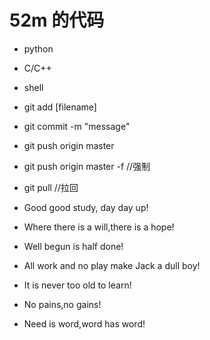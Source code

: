 # 52m 的代码
* python
* C/C++
* shell



* git add [filename]
* git commit -m "message"
* git push origin master
* git push origin master -f //强制
* git pull  //拉回




* Good good study, day day up!
* Where there is a will,there is a hope!
* Well begun is half done!
* All work and no play make Jack a dull boy!
* It is never too old to learn!
* No pains,no gains!
* Need is word,word has word!

